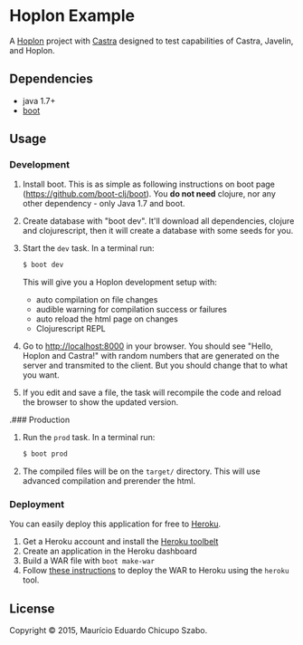# Hoplon Example

A [Hoplon][4] project with [Castra][2] designed to test capabilities of Castra,
Javelin, and Hoplon.

## Dependencies

- java 1.7+
- [boot][1]

## Usage
### Development
1. Install boot. This is as simple as following instructions on
boot page (https://github.com/boot-clj/boot). You **do not need** clojure, nor any
other dependency - only Java 1.7 and boot.
1. Create database with "boot dev". It'll download all dependencies, clojure and
clojurescript, then it will create a database with some seeds for you.
1. Start the `dev` task. In a terminal run:
    ```bash
    $ boot dev
    ```
    This will give you a  Hoplon development setup with:
    - auto compilation on file changes
    - audible warning for compilation success or failures
    - auto reload the html page on changes
    - Clojurescript REPL

1. Go to [http://localhost:8000][3] in your browser. You should see "Hello,
Hoplon and Castra!" with random numbers that are generated on the server and
transmited to the client. But you should change that to what you want.

1. If you edit and save a file, the task will recompile the code and reload the
   browser to show the updated version.

.### Production
1. Run the `prod` task. In a terminal run:
    ```bash
    $ boot prod
    ```
2. The compiled files will be on the `target/` directory. This will use
   advanced compilation and prerender the html.

### Deployment

You can easily deploy this application for free to [Heroku][5].

1. Get a Heroku account and install the [Heroku toolbelt][6]
1. Create an application in the Heroku dashboard
1. Build a WAR file with `boot make-war`
1. Follow [these instructions][7] to deploy the WAR to Heroku using the `heroku` tool.

## License

Copyright © 2015, Maurício Eduardo Chicupo Szabo.

[1]: http://boot-clj.com
[2]: https://github.com/hoplon/castra
[3]: http://localhost:8000
[4]: https://hoplon.io
[5]: https://www.heroku.com/
[6]: https://toolbelt.heroku.com/
[7]: https://devcenter.heroku.com/articles/war-deployment#deployment-with-the-heroku-toolbelt
